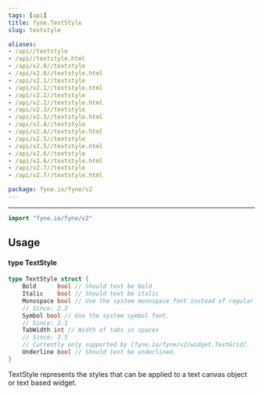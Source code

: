 ```yaml
---
tags: [api]
title: fyne.TextStyle
slug: textstyle

aliases:
- /api//textstyle
- /api//textstyle.html
- /api/v2.0//textstyle
- /api/v2.0//textstyle.html
- /api/v2.1//textstyle
- /api/v2.1//textstyle.html
- /api/v2.2//textstyle
- /api/v2.2//textstyle.html
- /api/v2.3//textstyle
- /api/v2.3//textstyle.html
- /api/v2.4//textstyle
- /api/v2.4//textstyle.html
- /api/v2.5//textstyle
- /api/v2.5//textstyle.html
- /api/v2.6//textstyle
- /api/v2.6//textstyle.html
- /api/v2.7//textstyle
- /api/v2.7//textstyle.html

package: fyne.io/fyne/v2
---
```



---
```go
import "fyne.io/fyne/v2"
```

## Usage

#### type TextStyle

```go
type TextStyle struct {
	Bold      bool // Should text be bold
	Italic    bool // Should text be italic
	Monospace bool // Use the system monospace font instead of regular
	// Since: 2.2
	Symbol bool // Use the system symbol font.
	// Since: 2.1
	TabWidth int // Width of tabs in spaces
	// Since: 2.5
	// Currently only supported by [fyne.io/fyne/v2/widget.TextGrid].
	Underline bool // Should text be underlined.
}
```

TextStyle represents the styles that can be applied to a text canvas object or text based widget.
